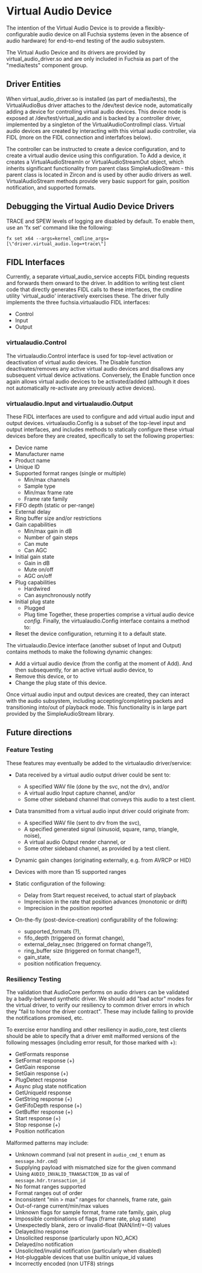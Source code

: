 # Virtual Audio Device

The intention of the Virtual Audio Device is to provide a flexibly-configurable
audio device on all Fuchsia systems (even in the absence of audio hardware) for
end-to-end testing of the audio subsystem.

The Virtual Audio Device and its drivers are provided by virtual_audio_driver.so
and are only included in Fuchsia as part of the "media/tests" component group.

## Driver Entities

When virtual_audio_driver.so is installed (as part of media/tests), the
VirtualAudioBus driver attaches to the /dev/test device node, automatically
adding a device for controlling virtual audio devices. This device node is
exposed at /dev/test/virtual_audio and is backed by a controller driver,
implemented by a singleton of the VirtualAudioControlImpl class. Virtual audio
devices are created by interacting with this virtual audio controller, via FIDL
(more on the FIDL connection and interfafces below).

The controller can be instructed to create a device configuration, and to create
a virtual audio device using this configuration. To Add a device, it creates a
VirtualAudioStreamIn or VirtualAudioStreamOut object, which inherits significant
functionality from parent class SimpleAudioStream - this parent class is located
in Zircon and is used by other audio drivers as well. VirtualAudioStream methods
provide very basic support for gain, position notification, and supported
formats.

## Debugging the Virtual Audio Device Drivers

TRACE and SPEW levels of logging are disabled by default. To enable them, use an
'fx set' command like the following:

    fx set x64 --args=kernel_cmdline_args=[\"driver.virtual_audio.log=+trace\"]

## FIDL Interfaces

Currently, a separate virtual_audio_service accepts FIDL binding requests and
forwards them onward to the driver. In addition to writing test client code that
directly generates FIDL calls to these interfaces, the cmdline utility
'virtual_audio' interactively exercises these. The driver fully implements the
three fuchsia.virtualaudio FIDL interfaces:
* Control
* Input
* Output

### virtualaudio.Control

The virtualaudio.Control interface is used for top-level activation or
deactivation of virtual audio devices. The Disable function deactivates/removes
any active virtual audio devices and disallows any subsequent virtual device
activations. Conversely, the Enable function once again allows virtual audio
devices to be activated/added (although it does not automatically re-activate
any previously active devices).

### virtualaudio.Input and virtualaudio.Output

These FIDL interfaces are used to configure and add virtual audio input and
output devices. virtualaudio.Config is a subset of the top-level input and
output interfaces, and includes methods to statically configure these virtual
devices before they are created, specifically to set the following properties:
* Device name
* Manufacturer name
* Product name
* Unique ID
* Supported format ranges (single or multiple)
  - Min/max channels
  - Sample type
  - Min/max frame rate
  - Frame rate family
* FIFO depth (static or per-range)
* External delay
* Ring buffer size and/or restrictions
* Gain capabilities
  - Min/max gain in dB
  - Number of gain steps
  - Can mute
  - Can AGC
* Initial gain state
  - Gain in dB
  - Mute on/off
  - AGC on/off
* Plug capabilities
  - Hardwired
  - Can asynchronously notify
* Initial plug state
  - Plugged
  - Plug time
Together, these properties comprise a virtual audio device _config_. Finally,
the virtualaudio.Config interface contains a method to:
* Reset the device configuration, returning it to a default state.

The virtualaudio.Device interface (another subset of Input and Output) contains
methods to make the following dynamic changes:
* Add a virtual audio device (from the config at the moment of Add).
And then subsequently, for an active virtual audio device, to
* Remove this device, or to
* Change the plug state of this device.

Once virtual audio input and output devices are created, they can interact with
the audio subsystem, including accepting/completing packets and transitioning
into/out of playback mode. This functionality is in large part provided by the
SimpleAudioStream library.

## Future directions

### Feature Testing

These features may eventually be added to the virtualaudio driver/service:
* Data received by a virtual audio output driver could be sent to:
  - A specified WAV file (done by the svc, not the drv), and/or
  - A virtual audio Input capture channel, and/or
  - Some other sideband channel that conveys this audio to a test client.
* Data transmitted from a virtual audio input driver could originate from:
  - A specified WAV file (sent to drv from the svc),
  - A specified generated signal (sinusoid, square, ramp, triangle, noise),
  - A virtual audio Output render channel, or
  - Some other sideband channel, as provided by a test client.
* Dynamic gain changes (originating externally, e.g. from AVRCP or HID)
* Devices with more than 15 supported ranges

* Static configuration of the following:
  - Delay from Start request received, to actual start of playback
  - Imprecision in the rate that position advances (monotonic or drift)
  - Imprecision in the position reported

* On-the-fly (post-device-creation) configurability of the following:
  - supported_formats (?),
  - fifo_depth (triggered on format change),
  - external_delay_nsec (triggered on format change?),
  - ring_buffer size (triggered on format change?),
  - gain_state,
  - position notification frequency.

### Resiliency Testing

The validation that AudioCore performs on audio drivers can be validated by a
badly-behaved synthetic driver. We should add "bad actor" modes for the virtual
driver, to verify our resiliency to common driver errors in which they "fail to
honor the driver contract". These may include failing to provide the
notifications promised, etc.

To exercise error handling and other resiliency in audio_core, test clients
should be able to specify that a driver emit malformed versions of the following
messages (including error result, for those marked with +):
* GetFormats response
* SetFormat response (+)
* GetGain response
* SetGain response (+)
* PlugDetect response
* Async plug state notification
* GetUniqueId response
* GetString response (+)
* GetFifoDepth response (+)
* GetBuffer response (+)
* Start response (+)
* Stop response (+)
* Position notification

Malformed patterns may include:
* Unknown command (val not present in `audio_cmd_t` enum as `message.hdr.cmd`)
* Supplying payload with mismatched size for the given command
* Using `AUDIO_INVALID_TRANSACTION_ID` as val of `message.hdr.transaction_id`
* No format ranges supported
* Format ranges out of order
* Inconsistent "min > max" ranges for channels, frame rate, gain
* Out-of-range current/min/max values
* Unknown flags for sample format, frame rate family, gain, plug
* Impossible combinations of flags (frame rate, plug state)
* Unexpectedly blank, zero or invalid-float (NAN/inf/+-0) values
* Delayed/no response
* Unsolicited response (particularly upon NO_ACK)
* Delayed/no notification
* Unsolicited/invalid notification (particularly when disabled)
* Hot-pluggable devices that use builtin unique_id values
* Incorrectly encoded (non UTF8) strings
